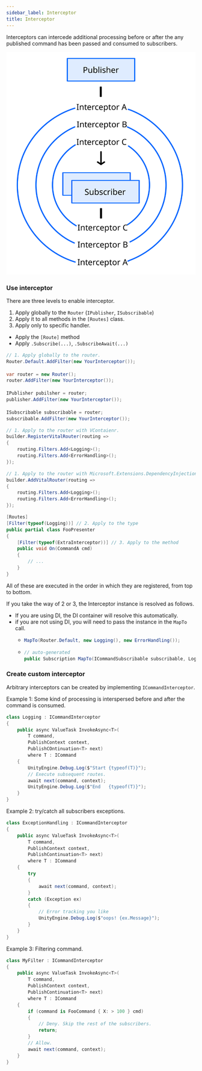 ```yaml
---
sidebar_label: Interceptor
title: Interceptor
---
```


Interceptors can intercede additional processing before or after the any published command has been passed and consumed to subscribers.

![Diagram](../assets/diagram_interceptors.svg)

### Use interceptor 

There are three levels to enable interceptor.

1. Apply globally to the `Router` (`IPublisher`, `ISubscribable`)
2. Apply it to all methods in the `[Routes]` class.
3. Apply only to specific handler.
 - Apply the `[Route]` method 
 - Apply  `.Subscribe(...)`, `.SubscribeAwait(...)`

```cs
// 1. Apply globally to the router.
Router.Default.AddFilter(new YourInterceptor());

var router = new Router();
router.AddFilter(new YourInterceptor());

IPublisher pubilsher = router;
publisher.AddFilter(new YourInterceptor());

ISubscribable subscribable = router;
subscribable.AddFilter(new YourInterceptor());
```


```cs
// 1. Apply to the router with VContaienr.
builder.RegisterVitalRouter(routing => 
{
    routing.Filters.Add<Logging>();
    routing.Filters.Add<ErrorHandling>();
});
```

```cs
// 1. Apply to the router with Microsoft.Extensions.DependencyInjection.
builder.AddVitalRouter(routing => 
{
    routing.Filters.Add<Logging>();
    routing.Filters.Add<ErrorHandling>();
});
```

```cs
[Routes]
[Filter(typeof(Logging))] // 2. Apply to the type
public partial class FooPresenter
{
    [Filter(typeof(ExtraInterceptor))] // 3. Apply to the method
    public void On(CommandA cmd)
    {
        // ...
    }
}
```

All of these are executed in the order in which they are registered, from top to bottom.

If you take the way of 2 or 3, the Interceptor instance is resolved as follows.

- If you are using DI, the DI container will resolve this automatically.
- if you are not using DI, you will need to pass the instance in the `MapTo` call.
    - ```cs
	  MapTo(Router.Default, new Logging(), new ErrorHandling());
	  ```
    - ```cs
	  // auto-generated
	  public Subscription MapTo(ICommandSubscribable subscribable, Logging interceptor1, ErrorHandling interceptor2) { /* ... */ }
	  ```


### Create custom interceptor

Arbitrary interceptors can be created by implementing `ICommandInterceptor`.

Example 1:  Some kind of processing is interspersed before and after the command is consumed.

```cs
class Logging : ICommandInterceptor
{
    public async ValueTask InvokeAsync<T>(  
        T command,  
        PublishContext context,  
        PublishCOntinuation<T> next)
        where T : ICommand  
    {  
        UnityEngine.Debug.Log($"Start {typeof(T)}");	
        // Execute subsequent routes.	
        await next(command, context);		
        UnityEngine.Debug.Log($"End   {typeof(T)}");
    }		
}
```

Example 2:  try/catch all subscribers exceptions.

```cs
class ExceptionHandling : ICommandInterceptor
{
    public async ValueTask InvokeAsync<T>(  
        T command,  
        PublishContext context,  
        PublishContinuation<T> next)  
        where T : ICommand  
    {  
        try
        {
            await next(command, context);
        }
        catch (Exception ex)
        {
            // Error tracking you like			
            UnityEngine.Debug.Log($"oops! {ex.Message}");			
        }
    }		
}
```

Example 3:  Filtering command.

```cs
class MyFilter : ICommandInterceptor
{
    public async ValueTask InvokeAsync<T>(  
        T command,  
        PublishContext context,
        PublishContinuation<T> next)  
        where T : ICommand  
    {  
        if (command is FooCommand { X: > 100 } cmd) 
        {
            // Deny. Skip the rest of the subscribers.
            return;
        }
        // Allow.
        await next(command, context);
    }		
}
```
